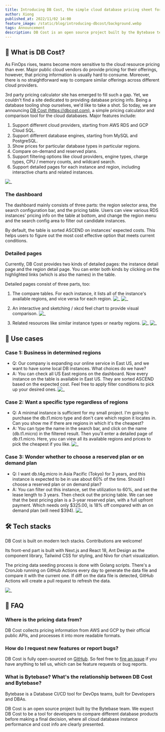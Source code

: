 ```yaml
---
title: Introducing DB Cost, the simple cloud database pricing sheet for AWS RDS and Google Cloud SQL instance
author: Xiong
published_at: 2022/11/02 14:00
feature_image: /static/blog/introducing-dbcost/background.webp
tags: Announcement
description: DB Cost is an open source project built by the Bytebase team. We expect it to be a tool for developers to compare different database products before making a final decision, where all cloud database instance performance and cost info are clearly presented.
---
```


## 💸 What is DB Cost?

As FinOps rises, teams become more sensitive to the cloud resource pricing than ever. Major public cloud vendors do provide pricing for their offerings, however, that pricing information is usually hard to consume. Moreover, there is no straightforward way to compare similar offerings across different cloud providers.

3rd party pricing calculator site has emerged to fill such a gap. Yet, we couldn't find a site dedicated to providing database pricing info. Being a database tooling shop ourselves, we'd like to take a shot. So today, we are announcing [DB Cost (https://dbcost.com)](https://dbcost.com), a simple pricing calculator and comparison tool for the cloud databases. Major features include:

1. Support different cloud providers, starting from AWS RDS and GCP Cloud SQL.
2. Support different database engines, starting from MySQL and PostgreSQL.
3. Show prices for particular database types in particular regions.
4. Compare on-demand and reserved plans.
5. Support filtering options like cloud providers, engine types, charge types, CPU / memory counts, and wildcard search.
6. Support detailed pages for each instance and region, including interactive charts and related instances.

![_](/static/blog/introducing-dbcost/site-shot.webp)

### The dashboard

The dashboard mainly consists of three parts: the region selector area, the search configuration bar, and the pricing table. Users can view various RDS instances' pricing info on the table at bottom, and change the region menu and the search config area to filter out candidate instances.

By default, the table is sorted ASCEND on instances' expected costs. This helps users to figure out the most cost effective option that meets current conditions.

### Detailed pages

Currently, DB Cost provides two kinds of detailed pages: the instance detail page and the region detail page. You can enter both kinds by clicking on the highlighted links (which is also the names) in the table.

Detailed pages consist of three parts, too:

1. The compare tables. For each instance, it lists all of the instance's available regions, and vice versa for each region.
   ![_](/static/blog/introducing-dbcost/db.t4g.micro.webp)
   ![_](/static/blog/introducing-dbcost/africa-cape-town.webp)

2. An interactive and sketching / xkcd feel chart to provide visual comparison.
   ![_](/static/blog/introducing-dbcost/chart.webp)

3. Related resources like similar instance types or nearby regions.
   ![_](/static/blog/introducing-dbcost/related-instances.webp)
   ![_](/static/blog/introducing-dbcost/related-regions.webp)

## 🧐 Use cases

### Case 1: Business in determined regions

- Q: Our company is expanding our online service in East US, and we want to have some local DB instances. What choices do we have?
- A: You can check all US East regions on the dashboard. Now every instance on the table is available in East US. They are sorted ASCEND based on the expected cost. Feel free to apply filter conditions to pick up your desired ones.
  ![_](/static/blog/introducing-dbcost/us-east.webp)

### Case 2: Want a specific type regardless of regions

- Q: A minimal instance is sufficient for my small project. I'm going to purchase the db.t1.micro type and don't care which region it locates in. Can you show me if there are regions in which it's the cheapest?
- A: You can type the name in the search bar, and click on the name (db.t1.micro) in the filtered result. Then you'll enter a detailed page of db.t1.micro. Here, you can view all its available regions and prices to pick the cheapest if you like.
  ![_](/static/blog/introducing-dbcost/db.t1.micro.webp)

### Case 3: Wonder whether to choose a reserved plan or on demand plan

- Q: I want db.t4g.micro in Asia Pacific (Tokyo) for 3 years, and this instance is expected to be in use about 60% of the time. Should I choose a reserved plan or on demand plan?
- A: You can filter out this instance, set the utilization to 60%, and set the lease length to 3 years. Then check out the pricing table.
  We can see that the best pricing plan is a 3-year reserved plan, with a full upfront payment. Which needs only $325.00, is 18% off compared with an on demand plan (will need $394).
  ![_](/static/blog/introducing-dbcost/on-demand-vs-reserved.webp)

## 🛠 Tech stacks

DB Cost is built on modern tech stacks. Contributions are welcome!

Its front-end part is built with Next.js and React 18, Ant Design as the component library, Tailwind CSS for styling, and Nivo for chart visualization.

The pricing data seeding process is done with Golang scripts. There's a CronJob running on GitHub Actions every day to generate the data file and compare it with the current one. If diff on the data file is detected, GitHub Actions will create a pull request to refresh the data.

![_](/static/blog/introducing-dbcost/tech-stack.webp)

## 💬 FAQ

### Where is the pricing data from?

DB Cost collects pricing information from AWS and GCP by their official public APIs, and processes it into more readable formats.

### How do I request new features or report bugs?

DB Cost is fully open-sourced on [GitHub](https://github.com/bytebase/dbcost/tree/main). So feel free to [fire an issue](https://github.com/bytebase/dbcost/issues/new) if you have anything to tell us, which can be feature requests or bug reports.

### What is Bytebase? What's the relationship between DB Cost and Bytebase?

Bytebase is a Database CI/CD tool for DevOps teams, built for Developers and DBAs.

DB Cost is an open source project built by the Bytebase team. We expect DB Cost to be a tool for developers to compare different database products before making a final decision, where all cloud database instance performance and cost info are clearly presented.

